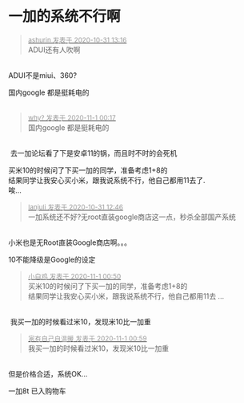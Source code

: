 # 一加的系统不行啊


<div class="quote"><blockquote><font size="2"><a href="https://www.hostloc.com/forum.php?mod=redirect&amp;goto=findpost&amp;pid=9380266&amp;ptid=760527" target="_blank"><font color="#999999">ashurin 发表于 2020-10-31 13:16</font></a></font><br />
ADUI还有人吹啊</blockquote></div><br />
ADUI不是miui、360?<img id="aimg_skn99" onclick="zoom(this, this.src, 0, 0, 0)" class="zoom" src="https://cdn.jsdelivr.net/gh/hishis/forum-master/public/images/patch.gif" onmouseover="img_onmouseoverfunc(this)" onload="thumbImg(this)" border="0" alt="" />

国内google 都是挺耗电的<br />
<br />


<div class="quote"><blockquote><font size="2"><a href="https://www.hostloc.com/forum.php?mod=redirect&amp;goto=findpost&amp;pid=9383324&amp;ptid=760527" target="_blank"><font color="#999999">why? 发表于 2020-11-1 00:17</font></a></font><br />
国内google 都是挺耗电的</blockquote></div><br />
<img src="static/image/smiley/yct/014.gif" smilieid="45" border="0" alt="" /> 去一加论坛看了下是安卓11的锅，而且时不时的会死机

买米10的时候问了下买一加的同学，准备考虑1+8的<br />
结果同学让我安心买小米，跟我说系统不行，他自己都用11去了.<br />
唉...

<div class="quote"><blockquote><font size="2"><a href="https://www.hostloc.com/forum.php?mod=redirect&amp;goto=findpost&amp;pid=9380155&amp;ptid=760527" target="_blank"><font color="#999999">lanjuli 发表于 2020-10-31 12:46</font></a></font><br />
一加系统还不好?无root直装google商店这一点，秒杀全部国产系统</blockquote></div><br />
小米也是无Root直装Google商店啊。。。

10不能降级是Google的设定

<div class="quote"><blockquote><font size="2"><a href="https://www.hostloc.com/forum.php?mod=redirect&amp;goto=findpost&amp;pid=9383406&amp;ptid=760527" target="_blank"><font color="#999999">小白鸡 发表于 2020-11-1 00:50</font></a></font><br />
买米10的时候问了下买一加的同学，准备考虑1+8的<br />
结果同学让我安心买小米，跟我说系统不行，他自己都用11去 ...</blockquote></div><br />
<img src="static/image/smiley/yct/022.gif" smilieid="42" border="0" alt="" /> 我买一加的时候看过米10，发现米10比一加重

<div class="quote"><blockquote><font size="2"><a href="https://www.hostloc.com/forum.php?mod=redirect&amp;goto=findpost&amp;pid=9383427&amp;ptid=760527" target="_blank"><font color="#999999">家有自己自温暖 发表于 2020-11-1 00:59</font></a></font><br />
我买一加的时候看过米10，发现米10比一加重</blockquote></div><br />
但是价格合适，系统OK...<br />


一加8t 已入购物车
